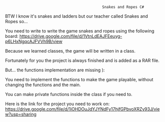                                                Snakes and Ropes C#
BTW I know it's snakes and ladders but our teacher called Snakes and Ropes so…

You need to write to write the game snakes and ropes using the following board:
https://drive.google.com/file/d/1VtnLdEAJFEeuyg-p6LHxNgqcAJFVVh9B/view

Because we learned classes, the game will be written in a class.

Fortunately for you the project is always finished and is added as a RAR file.

But… the functions implementation are missing ):

You need to implement the functions to make the game playable, without changing the functions and the main.

You can make private functions inside the class if you need to.

Here is the link for the project you need to work on:
https://drive.google.com/file/d/1iOHDOuJdYJYNdFy17hjfGPbvoXRZy93J/view?usp=sharing
